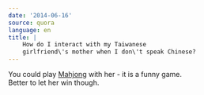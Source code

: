 ```yaml
---
date: '2014-06-16'
source: quora
language: en
title: |
    How do I interact with my Taiwanese
    girlfriend\'s mother when I don\'t speak Chinese?
---
```


You could play [Mahjong](https://en.wikipedia.org/wiki/Mahjongand) with
her - it is a funny game.\
Better to let her win though.
